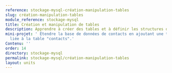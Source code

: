 ```yaml
---
reference: stockage-mysql-création-manipulation-tables
slug: création-manipulation-tables
module_reference: stockage-mysql
title: Création et manipulation de tables
description: Apprendre à créer des tables et à définir les structures de données.
mini-projet: ' Étendre la base de données de contacts en ajoutant une table "adresses"
  liée à la table "contacts".'
Contenu: ''
order: 14
directory: stockage-mysql
permalink: stockage-mysql/création-manipulation-tables
layout: units
---
```

